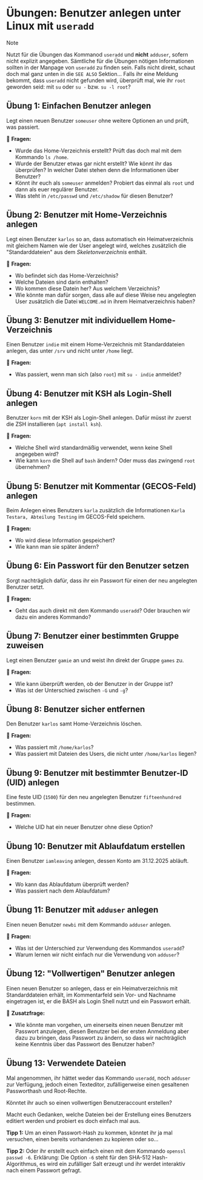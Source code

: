 # Übungen: Benutzer anlegen unter Linux mit `useradd`

>[!NOTE]
> Nutzt für die Übungen das Kommanod `useradd` und **nicht** `adduser`, sofern nicht explizit angegeben. Sämtliche für die Übungen nötigen Informationen sollten in der Manpage von `useradd` zu finden sein. Falls nicht direkt, schaut doch mal ganz unten in die `SEE ALSO` Sektion...
> Falls ihr eine Meldung bekommt, dass `useradd` nicht gefunden wird, überprüft mal, wie ihr `root` geworden seid: mit `su` oder `su -` bzw. `su -l root`?


## Übung 1: Einfachen Benutzer anlegen
Legt einen neuen Benutzer `someuser` ohne weitere Optionen an und prüft, was passiert.

🔹 **Fragen:**
- Wurde das Home-Verzeichnis erstellt? Prüft das doch mal mit dem Kommando `ls /home`.
- Wurde der Benutzer etwas gar nicht erstellt? Wie könnt ihr das überprüfen? In welcher Datei stehen denn die Informationen über Benutzer?
- Könnt ihr euch als `someuser` anmelden? Probiert das einmal als `root` und dann als euer regulärer Benutzer.
- Was steht in `/etc/passwd` und `/etc/shadow` für diesen Benutzer?

## Übung 2: Benutzer mit Home-Verzeichnis anlegen
Legt einen Benutzer `karlos` so an, dass automatisch ein Heimatverzeichnis mit gleichem Namen wie der User angelegt wird, welches zusätzlich die "Standarddateien" aus dem *Skeletonverzeichnis* enthält.

🔹 **Fragen:**
- Wo befindet sich das Home-Verzeichnis?
- Welche Dateien sind darin enthalten?
- Wo kommen diese Datein her? Aus welchem Verzeichnis?
- Wie könnte man dafür sorgen, dass alle auf diese Weise neu angelegten User zusätzlich die Datei `WELCOME.md` in ihrem Heimatverzeichnis haben?

## Übung 3: Benutzer mit individuellem Home-Verzeichnis
Einen Benutzer `indie` mit einem Home-Verzeichnis mit Standarddateien anlegen, das unter `/srv` und nicht unter `/home` liegt.

🔹 **Fragen:**
- Was passiert, wenn man sich (also `root`) mit `su - indie` anmeldet?

## Übung 4: Benutzer mit KSH als Login-Shell anlegen
Benutzer `korn` mit der KSH als Login-Shell anlegen. Dafür müsst ihr zuerst die ZSH installieren (`apt install ksh`).

🔹 **Fragen:**
- Welche Shell wird standardmäßig verwendet, wenn keine Shell angegeben wird?
- Wie kann `korn` die Shell auf `bash` ändern? Oder muss das zwingend `root` übernehmen?

## Übung 5: Benutzer mit Kommentar (GECOS-Feld) anlegen
Beim Anlegen eines Benutzers `karla` zusätzlich die Informationen `Karla Testara, Abteilung Testing` im GECOS-Feld speichern.

🔹 **Fragen:**
- Wo wird diese Information gespeichert?
- Wie kann man sie später ändern?

## Übung 6: Ein Passwort für den Benutzer setzen
Sorgt nachträglich dafür, dass ihr ein Passwort für einen der neu angelegten Benutzer setzt.

🔹 **Fragen:**
- Geht das auch direkt mit dem Kommando `useradd`? Oder brauchen wir dazu ein anderes Kommando?

## Übung 7: Benutzer einer bestimmten Gruppe zuweisen
Legt einen Benutzer `gamie` an und weist ihn direkt der Gruppe `games` zu.

🔹 **Fragen:**
- Wie kann überprüft werden, ob der Benutzer in der Gruppe ist?
- Was ist der Unterschied zwischen `-G` und `-g`?

## Übung 8: Benutzer sicher entfernen
Den Benutzer `karlos` samt Home-Verzeichnis löschen.

🔹 **Fragen:**
- Was passiert mit `/home/karlos`?
- Was passiert mit Dateien des Users, die nicht unter `/home/karlos` liegen?

## Übung 9: Benutzer mit bestimmter Benutzer-ID (UID) anlegen
Eine feste UID (`1500`) für den neu angelegten Benutzer `fifteenhundred` bestimmen.

🔹 **Fragen:**
- Welche UID hat ein neuer Benutzer ohne diese Option?

## Übung 10: Benutzer mit Ablaufdatum erstellen
Einen Benutzer `iamleaving` anlegen, dessen Konto am 31.12.2025 abläuft.

🔹 **Fragen:**
- Wo kann das Ablaufdatum überprüft werden?
- Was passiert nach dem Ablaufdatum?

## Übung 11: Benutzer mit `adduser` anlegen
Einen neuen Benutzer `newbi` mit dem Kommando `adduser` anlegen.

🔹 **Fragen:**
- Was ist der Unterschied zur Verwendung des Kommandos `useradd`?
- Warum lernen wir nicht einfach nur die Verwendung von `adduser`?

## Übung 12: "Vollwertigen" Benutzer anlegen
Einen neuen Benutzer so anlegen, dass er ein Heimatverzeichnis mit Standarddateien erhält, im Kommentarfeld sein Vor- und Nachname eingetragen ist, er die BASH als Login Shell nutzt und ein Passwort erhält.

🔹 **Zusatzfrage:**
* Wie könnte man vorgehen, um einerseits einen neuen Benutzer mit Passwort anzulegen, diesen Benutzer bei der ersten Anmeldung aber dazu zu bringen, dass Passwort zu ändern, so dass wir nachträglich keine Kenntnis über das Passwort des Benutzer haben?

## Übung 13: Verwendete Dateien
Mal angenommen, ihr hättet weder das Kommando `useradd`, noch `adduser` zur Verfügung, jedoch einen Texteditor, zufälligerweise einen gesaltenen Passworthash und Root-Rechte. 

Könntet ihr auch so einen vollwertigen Benutzeraccount erstellen?

Macht euch Gedanken, welche Dateien bei der Erstellung eines Benutzers editiert werden und probiert es doch einfach mal aus.

**Tipp 1:** Um an einen Passwort-Hash zu kommen, könntet ihr ja mal versuchen, einen bereits vorhandenen zu kopieren oder so...

**Tipp 2:** Oder ihr erstellt euch einfach einen mit dem Kommando `openssl passwd -6`. Erklärung: Die Option `-6` steht für den SHA-512 Hash-Algorithmus, es wird ein zufälliger Salt erzeugt und ihr werdet interaktiv nach einem Passwort gefragt.
